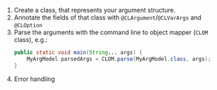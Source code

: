 1. Create a class, that represents your argument structure.
2. Annotate the fields of that class with ```@CLArgument```/```@CLVarArgs``` and ```@CLOption```
3. Parse the arguments with the command line to object mapper (```CLOM``` class), e.g.:
    ```java
    public static void main(String... args) {
        MyArgModel parsedArgs = CLOM.parse(MyArgModel.class, args);
    }
    ```
4. Error handling